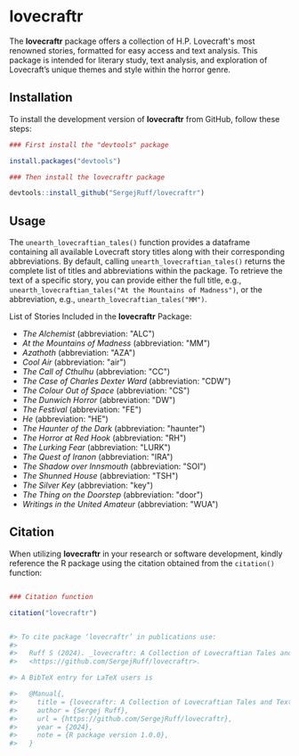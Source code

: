 # lovecraftr 

The **lovecraftr** package offers a collection of H.P. Lovecraft's most renowned stories,
formatted for easy access and text analysis. This package is intended for literary study,
text analysis, and exploration of Lovecraft’s unique themes and style within the horror genre.


## Installation

To install the development version of **lovecraftr** from GitHub, follow these steps:

``` r
### First install the "devtools" package

install.packages("devtools")

### Then install the lovecraftr package

devtools::install_github("SergejRuff/lovecraftr")


```

## Usage

The `unearth_lovecraftian_tales()` function provides a dataframe containing all available Lovecraft story titles along with their corresponding abbreviations. 
By default, calling `unearth_lovecraftian_tales()` returns the complete list of titles and abbreviations within the package. 
To retrieve the text of a specific story, you can provide either the full title, e.g., `unearth_lovecraftian_tales("At the Mountains of Madness")`, or the abbreviation, e.g., `unearth_lovecraftian_tales("MM")`.

List of Stories Included in the **lovecraftr** Package:

- *The Alchemist* (abbreviation: "ALC")
- *At the Mountains of Madness* (abbreviation: "MM")
- *Azathoth* (abbreviation: "AZA")
- *Cool Air* (abbreviation: "air")
- *The Call of Cthulhu* (abbreviation: "CC")
- *The Case of Charles Dexter Ward* (abbreviation: "CDW")
- *The Colour Out of Space* (abbreviation: "CS")
- *The Dunwich Horror* (abbreviation: "DW")
- *The Festival* (abbreviation: "FE")
- *He* (abbreviation: "HE")
- *The Haunter of the Dark* (abbreviation: "haunter")
- *The Horror at Red Hook* (abbreviation: "RH")
- *The Lurking Fear* (abbreviation: "LURK")
- *The Quest of Iranon* (abbreviation: "IRA")
- *The Shadow over Innsmouth* (abbreviation: "SOI")
- *The Shunned House* (abbreviation: "TSH")
- *The Silver Key* (abbreviation: "key")
- *The Thing on the Doorstep* (abbreviation: "door")
- *Writings in the United Amateur* (abbreviation: "WUA")


## Citation

When utilizing **lovecraftr** in your research or software development, kindly reference the R package using the citation obtained from the `citation()` function:


``` r

### Citation function

citation("lovecraftr")


#> To cite package ‘lovecraftr’ in publications use:
#> 
#>   Ruff S (2024). _lovecraftr: A Collection of Lovecraftian Tales and Texts_. R package version 1.0.0,
#>   <https://github.com/SergejRuff/lovecraftr>.

#> A BibTeX entry for LaTeX users is

#>   @Manual{,
#>     title = {lovecraftr: A Collection of Lovecraftian Tales and Texts},
#>     author = {Sergej Ruff},
#>     url = {https://github.com/SergejRuff/lovecraftr},
#>     year = {2024},
#>     note = {R package version 1.0.0},
#>   }

```
